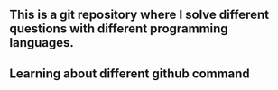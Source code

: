 ## This is a git repository where I solve different questions with different programming languages. 
## Learning about different github command
